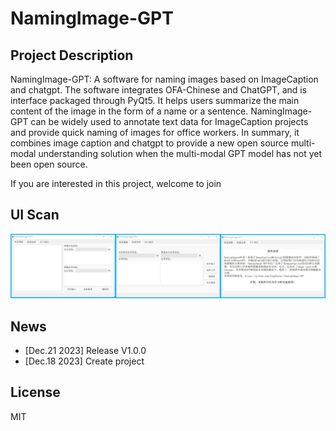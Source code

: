 # NamingImage-GPT
## Project Description
NamingImage-GPT: A software for naming images based on ImageCaption and chatgpt. The software integrates OFA-Chinese and ChatGPT, and is interface packaged through PyQt5. It helps users summarize the main content of the image in the form of a name or a sentence. NamingImage-GPT can be widely used to annotate text data for ImageCaption projects and provide quick naming of images for office workers. In summary, it combines image caption and chatgpt to provide a new open source multi-modal understanding solution when the multi-modal GPT model has not yet been open source. 

If you are interested in this project, welcome to join
## UI Scan

![软件界面](./imgs/UI.png)

## News
- [Dec.21 2023] Release V1.0.0
- [Dec.18 2023] Create project

## License
MIT